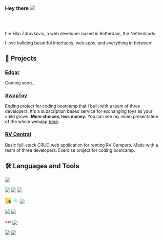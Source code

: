 ### Hey there <img src="https://media.giphy.com/media/hvRJCLFzcasrR4ia7z/giphy.gif" width="25px">

<a href="https://www.linkedin.com/in/filipzd/">
  <img align="left" alt="" width="22px" src="https://raw.githubusercontent.com/peterthehan/peterthehan/master/assets/linkedin.svg" />
</a>
<a href="https://www.behance.net/filipzd">
  <img align="left" alt="" width="22px" src="https://cdn.worldvectorlogo.com/logos/behance-1.svg" />
</a>
<br>
<br>

I'm Filip Zdravkovic, a web developer based in Rotterdam, the Netherlands.

I love building beautiful interfaces, web apps, and everything in between!

<!-- - 🌍 [My Website](https://filipzd.me) -->

## 🚀 Projects

### [Edgar]()
Coming soon...

### [SwapToy](http://swaptoy.herokuapp.com)
Ending project for coding bootcamp that I built with a team of three developers. It's a subscription based service for exchanging toys as your child grows. **More choices, less money.** You can see my video presentation of the whole webapp [here](https://youtu.be/Jq64hizPQr4?t=753).

### [RV Central]()
Basic full-stack CRUD web application for renting RV Campers. Made with a team of three developers. Exercise project for coding bootcamp.

<!-- <img align="right" alt="GIF" src="https://github.com/abhisheknaiidu/abhisheknaiidu/blob/master/code.gif?raw=true" width="500" height="320" /> -->

## 🛠️ Languages and Tools


<code><img height="20" src="https://iconape.com/wp-content/png_logo_vector/flutter.png"></code>

<code><img height="20" src="https://upload.wikimedia.org/wikipedia/commons/thumb/6/62/CSS3_logo.svg/240px-CSS3_logo.svg.png"></code>
<code><img height="20" src="https://cdn.iconscout.com/icon/free/png-256/sass-226054.png"></code>
<code><img height="20" src="https://upload.wikimedia.org/wikipedia/commons/thumb/b/b2/Bootstrap_logo.svg/1280px-Bootstrap_logo.svg.png"></code>



<code><img height="20" src="https://raw.githubusercontent.com/github/explore/80688e429a7d4ef2fca1e82350fe8e3517d3494d/topics/javascript/javascript.png"></code>
<code><img height="20" src="https://raw.githubusercontent.com/github/explore/80688e429a7d4ef2fca1e82350fe8e3517d3494d/topics/react/react.png"></code>
<code><img height="20" src="https://cdn.iconscout.com/icon/free/png-256/jquery-10-1175155.png"></code>

<code><img height="20" src="https://avatars.githubusercontent.com/u/210414?s=200&v=4"></code>
<code><img height="20" src="https://w7.pngwing.com/pngs/782/228/png-transparent-ruby-on-rails-rubygems-amazon-dynamodb-ruby-text-logo-ruby-thumbnail.png"></code>

<code><img height="20" src="https://raw.githubusercontent.com/github/explore/80688e429a7d4ef2fca1e82350fe8e3517d3494d/topics/git/git.png"></code>
<code><img height="20" src="https://cdn.icon-icons.com/icons2/2415/PNG/512/gitlab_original_logo_icon_146503.png"></code>

<code><img height="20" src="https://cmm.nl/wp-content/uploads/2021/05/a558b426cb8973523f37bbed94cf0f09.png"></code>
<code><img height="20" src="https://image.winudf.com/v2/image1/Y29tLmFkb2JlLnNwYXJrbGVyYW5kcm9pZF9pY29uXzE1OTIzNjA2NzBfMDM2/icon.png?w=&fakeurl=1"></code>

